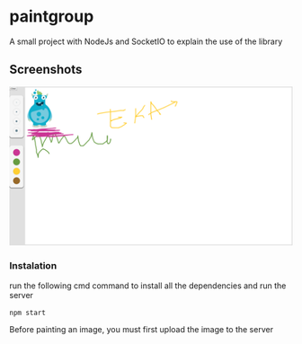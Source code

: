 # paintgroup
A small project with NodeJs and SocketIO to explain the use of the library

## Screenshots

![alt text](https://raw.githubusercontent.com/edwinandeka/paintgroup/master/screenshots/Captura%20de%20pantalla%20de%202018-01-07%2005-39-21.png "View paint")

### Instalation
run the following cmd command to install all the dependencies and run the server
```javascript
npm start
```

Before painting an image, you must first upload the image to the server
